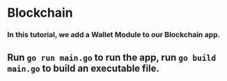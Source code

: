 # Blockchain

### In this tutorial, we add a Wallet Module to our Blockchain app. 

## Run `go run main.go` to run the app, run `go build main.go` to build an executable file.
